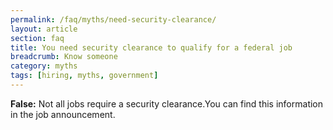 ```yaml
---
permalink: /faq/myths/need-security-clearance/
layout: article
section: faq
title: You need security clearance to qualify for a federal job
breadcrumb: Know someone
category: myths
tags: [hiring, myths, government]
---
```


<strong>False:</strong> Not all jobs require a security clearance.You can find this information in the job announcement.
